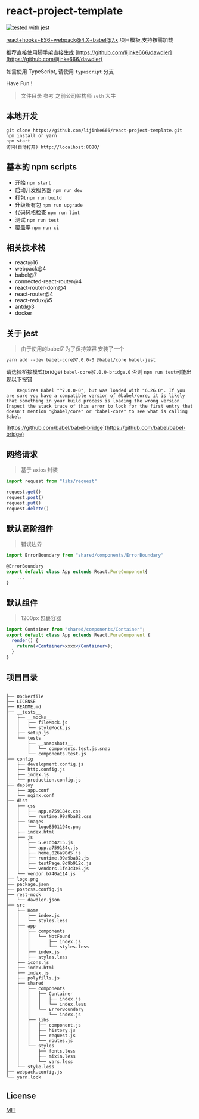 # react-project-template

[![tested with jest](https://img.shields.io/badge/tested_with-jest-99424f.svg)](https://github.com/facebook/jest)

react+hooks+ES6+webpack@4.X+babel@7.x 项目模板,支持按需加载 <br/>

推荐直接使用脚手架直接生成 [https://github.com/lijinke666/dawdler](https://github.com/lijinke666/dawdler) <br/>

如需使用 TypeScript, 请使用 `typescript` 分支

Have Fun !

> 文件目录 参考 之前公司架构师 `seth` 大牛

## 本地开发

```
git clone https://github.com/lijinke666/react-project-template.git
npm install or yarn
npm start
访问(自动打开) http://localhost:8080/
```

## 基本的 npm scripts

* 开始 `npm start`
* 启动开发服务器 `npm run dev`
* 打包 `npm run build`
* 升级所有包 `npm run upgrade`
* 代码风格检查 `npm run lint`
* 测试 `npm run test`
* 覆盖率 `npm run ci`

## 相关技术栈

* react@16
* webpack@4
* babel@7
* connected-react-router@4
* react-router-dom@4
* react-router@4
* react-redux@5
* antd@3
* docker

## 关于 jest
> 由于使用的babel7 为了保持兼容 安装了一个

```
yarn add --dev babel-core@7.0.0-0 @babel/core babel-jest
```

请选择桥接模式(bridge) `babel-core@7.0.0-bridge.0`
否则 `npm run test`可能出现以下报错

```
    Requires Babel "^7.0.0-0", but was loaded with "6.26.0". If you are sure you have a compatible version of @babel/core, it is likely that something in your build process is loading the wrong version. Inspect the stack trace of this error to look for the first entry that doesn't mention "@babel/core" or "babel-core" to see what is calling Babel.
```
[https://github.com/babel/babel-bridge](https://github.com/babel/babel-bridge)


## 网络请求

> 基于 axios 封装

```js
import request from "libs/request"

request.get()
request.post()
request.put()
request.delete()
```

## 默认高阶组件

> 错误边界

```jsx
import ErrorBoundary from "shared/components/ErrorBoundary"

@ErrorBoundary
export default class App extends React.PureComponent{
    ...
}
```

## 默认组件

> 1200px 包裹容器

```jsx
import Container from "shared/components/Container";
export default class App extends React.PureComponent {
  render() {
    return(<Container>xxxx</Container>);
  }
}
```

## 项目目录

```

├── Dockerfile
├── LICENSE
├── README.md
├── __tests__
│   ├── __mocks__
│   │   ├── fileMock.js
│   │   └── styleMock.js
│   ├── setup.js
│   └── tests
│       ├── __snapshots__
│       │   └── components.test.js.snap
│       └── components.test.js
├── config
│   ├── development.config.js
│   ├── http.config.js
│   ├── index.js
│   └── production.config.js
├── deploy
│   ├── app.conf
│   └── nginx.conf
├── dist
│   ├── css
│   │   ├── app.a759184c.css
│   │   └── runtime.99a9ba82.css
│   ├── images
│   │   └── logo8501194e.png
│   ├── index.html
│   ├── js
│   │   ├── 5.e1db4215.js
│   │   ├── app.a759184c.js
│   │   ├── home.026a90d5.js
│   │   ├── runtime.99a9ba82.js
│   │   ├── testPage.8d9b912c.js
│   │   └── vendors.1fe3c3e5.js
│   └── vendor.b740a114.js
├── logo.png
├── package.json
├── postcss.config.js
├── rest-mock
│   └── dawdler.json
├── src
│   ├── Home
│   │   ├── index.js
│   │   └── styles.less
│   ├── app
│   │   ├── components
│   │   │   └── NotFound
│   │   │       ├── index.js
│   │   │       └── styles.less
│   │   ├── index.js
│   │   ├── styles.less
│   ├── icons.js
│   ├── index.html
│   ├── index.js
│   ├── polyfills.js
│   ├── shared
│   │   ├── components
│   │   │   ├── Container
│   │   │   │   ├── index.js
│   │   │   │   └── index.less
│   │   │   └── ErrorBoundary
│   │   │       └── index.js
│   │   ├── libs
│   │   │   ├── component.js
│   │   │   ├── history.js
│   │   │   ├── request.js
│   │   │   └── routes.js
│   │   └── styles
│   │       ├── fonts.less
│   │       ├── mixin.less
│   │       └── vars.less
│   └── style.less
├── webpack.config.js
└── yarn.lock

```

## License

[MIT](https://github.com/lijinke666/react-project-template/blob/master/LICENCE)

